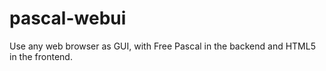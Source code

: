 # pascal-webui
Use any web browser as GUI, with Free Pascal in the backend and HTML5 in the frontend.
